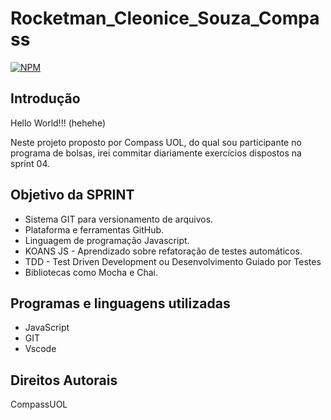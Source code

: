 # Rocketman_Cleonice_Souza_Compass

[![NPM](https://img.shields.io/npm/l/react)](https://github.com/clascleo/Rocketman_Cleonice_Souza_Compass/blob/main/license)

## Introdução

 Hello World!!! (hehehe)

Neste projeto proposto por Compass UOL, do qual sou participante no programa de bolsas, irei commitar diariamente exercícios dispostos na sprint 04.

## Objetivo da SPRINT

 * Sistema GIT para versionamento de arquivos.
 * Plataforma e ferramentas GitHub.
 * Linguagem de programação Javascript.
 * KOANS JS - Aprendizado sobre refatoração de testes automáticos.
 * TDD - Test Driven Development ou Desenvolvimento Guiado por Testes
 * Bibliotecas como Mocha e Chai.
 
 ## Programas e linguagens utilizadas
 
* JavaScript
* GIT
* Vscode

## Direitos Autorais

CompassUOL 